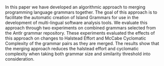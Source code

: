 In this paper we have developed an algorithmic approach to merging programming language grammars together. The goal of this approach is to facilitate the automatic creation of Island Grammars for use in the development of multi-lingual software analysis tools. We evaluate this approach through two experiments on combined grammars selected from the Antlr grammar repository. These experiments evaluated the effects of this approach on changes to Halstead Effort and McCabe Cyclomatic Complexity of the grammar pairs as they are merged. The results show that the merging approach reduces the halstead effort and cyclomatic complexity when taking both grammar size and similarity threshold into consideration.

